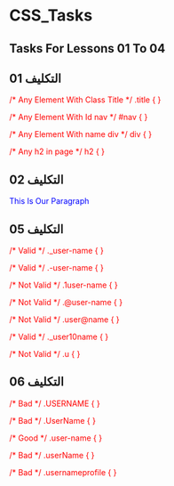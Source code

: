 # CSS_Tasks 


##  Tasks For Lessons 01 To 04

## التكليف 01

/* Any Element With Class Title */
.title {
}

/* Any Element With Id nav */
#nav {
}

/* Any Element With name div */
div {
}

/* Any h2 in page */
h2 {
}




## التكليف 02


<!-- External -->
<link rel="stylesheet" href="css/file.css" />

<!-- Internal -->
<style>
p {
  color: red;
}
</style>

<!-- inline -->
<p style="color: blue;">This Is Our Paragraph</p>




## التكليف 05


/*  Valid */
._user-name {
}

/* Valid */
.-user-name {
}

/* Not Valid */
.1user-name {
}

/* Not Valid */
.@user-name {
}

/* Not Valid */
.user@name {
}

/* Valid */
._user10name {
}

/* Not Valid */
.u {
}




## التكليف 06

/* Bad */
.USERNAME {
}

/* Bad */
.UserName {
}

/* Good */
.user-name {
}

/* Bad */
.userName {
}

/* Bad */
.usernameprofile {
}